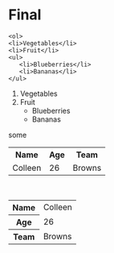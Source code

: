 
<html lang = "en">
<head>
<meta charset = "UTF-8">
<title>My 5th Page</title>
<link rel="icon" type="image/png" href="logo.png">
<script src="https://kit.fontawesome.com/e2b9342d1a.js" crossorigin="anonymous"></script>
</head>
<body>
	<h1>Final</h1>

	<ol>		
    <li>Vegetables</li>	
    <li>Fruit</li>
    <ul>				
       <li>Blueberries</li>
       <li>Bananas</li>
    </ul>
</ol>

<ol>		
    <li>Vegetables</li>	
    <li>Fruit
       <ul>				
          <li>Blueberries</li>
	  <li>Bananas</li>
       </ul>
    </li>
</ol>

<table>
	<thead>some</thead>
  <tr><th>Name</th><th>Age</th><th>Team</th></tr>
  <tr><td>Colleen</td><td>26</td><td>Browns</td></tr>
</table>

<br>

<table>
  <tr><th>Name</th><td>Colleen</td></tr>
  <tr><th>Age</th><td>26</td></tr>
  <tr><th>Team</th><td>Browns</td></tr>
</table>

<a href="https://twitter.com/" aria-label="Twitter"><i class="fab fa-twitter" ></i></a>

	
</body>
</html>
